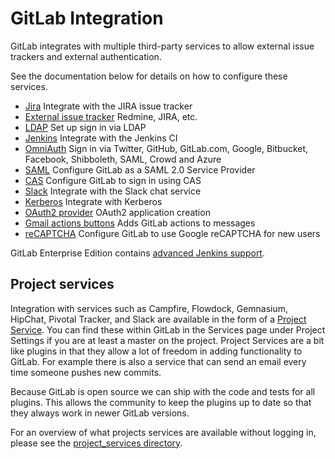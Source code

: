 # GitLab Integration

GitLab integrates with multiple third-party services to allow external issue
trackers and external authentication.

See the documentation below for details on how to configure these services.

- [Jira](../project_services/jira.md) Integrate with the JIRA issue tracker
- [External issue tracker](external-issue-tracker.md) Redmine, JIRA, etc.
- [LDAP](ldap.md) Set up sign in via LDAP
- [Jenkins](jenkins.md) Integrate with the Jenkins CI
- [OmniAuth](omniauth.md) Sign in via Twitter, GitHub, GitLab.com, Google, Bitbucket, Facebook, Shibboleth, SAML, Crowd and Azure
- [SAML](saml.md) Configure GitLab as a SAML 2.0 Service Provider
- [CAS](cas.md) Configure GitLab to sign in using CAS
- [Slack](slack.md) Integrate with the Slack chat service
- [Kerberos](kerberos.md) Integrate with Kerberos
- [OAuth2 provider](oauth_provider.md) OAuth2 application creation
- [Gmail actions buttons](gmail_action_buttons_for_gitlab.md) Adds GitLab actions to messages
- [reCAPTCHA](recaptcha.md) Configure GitLab to use Google reCAPTCHA for new users

GitLab Enterprise Edition contains [advanced Jenkins support][jenkins].

## Project services

Integration with services such as Campfire, Flowdock, Gemnasium, HipChat,
Pivotal Tracker, and Slack are available in the form of a [Project Service][].
You can find these within GitLab in the Services page under Project Settings if
you are at least a master on the project.
Project Services are a bit like plugins in that they allow a lot of freedom in
adding functionality to GitLab. For example there is also a service that can
send an email every time someone pushes new commits.

Because GitLab is open source we can ship with the code and tests for all
plugins. This allows the community to keep the plugins up to date so that they
always work in newer GitLab versions.

For an overview of what projects services are available without logging in,
please see the [project_services directory][projects-code].

[jenkins]: http://doc.gitlab.com/ee/integration/jenkins.html
[Project Service]: ../project_services/project_services.md
[projects-code]: https://gitlab.com/gitlab-org/gitlab-ce/tree/master/app/models/project_services
